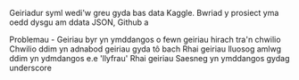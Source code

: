Geiriadur syml wedi'w greu gyda bas data Kaggle.
Bwriad y prosiect yma oedd dysgu am ddata JSON, Github a 


Problemau -
Geiriau byr yn ymddangos o fewn geiriau hirach tra'n chwilio
Chwilio ddim yn adnabod geiriau gyda tô bach
Rhai geiriau lluosog amlwg ddim yn ydmdangos e.e 'llyfrau'
Rhai geiriau Saesneg yn ymddangos gydag underscore